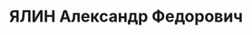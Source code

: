 ---
title: ЯЛИН Александр Федорович
description: "1889, Дівєєвський р-н Нижегородської обл., Росія, росіянин, член ВКП(б),\
  \ освіта початкова\n старший інспектор держархіву Шосткинського р-ну (у 1935 р.\
  \ працював начальником транспорту заводу № 9), проживав: Сумська обл. м. Шостка\n\
  \ Заарештований 29.10.1937 р.\n ВК ВС СРСР 05.12.1937 р. за участь в антирад. правотроцькістській\
  \ диверсійно-шкідницькій орг-ції засуджений до позбавлення волі на 20 р.\n Реабілітований\
  \ 15.12.1956 р. ВК ВС СРСР.\n ГДА Сб України, м. Суми, спр. П-3939."
---